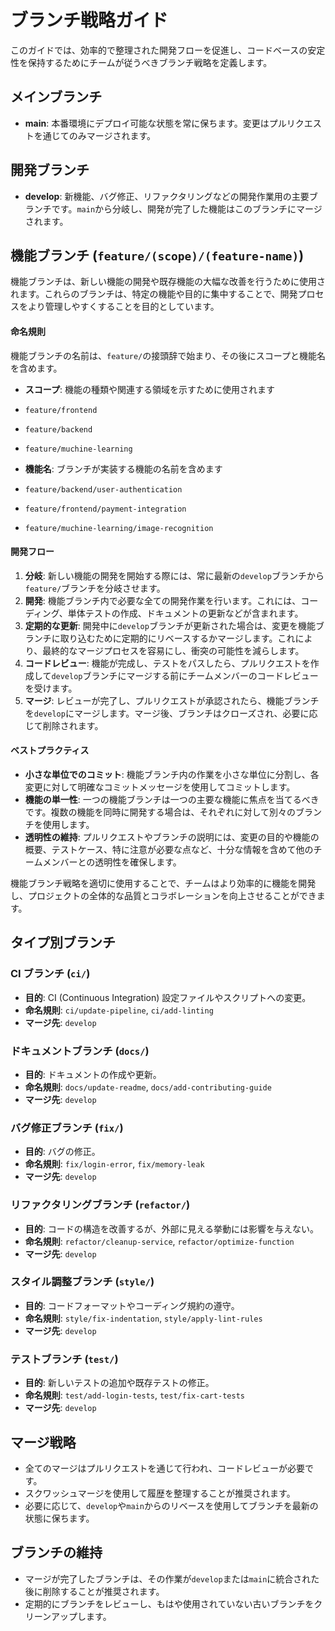 # ブランチ戦略ガイド

このガイドでは、効率的で整理された開発フローを促進し、コードベースの安定性を保持するためにチームが従うべきブランチ戦略を定義します。

## メインブランチ

- **main**: 本番環境にデプロイ可能な状態を常に保ちます。変更はプルリクエストを通じてのみマージされます。

## 開発ブランチ

- **develop**: 新機能、バグ修正、リファクタリングなどの開発作業用の主要ブランチです。`main`から分岐し、開発が完了した機能はこのブランチにマージされます。

## 機能ブランチ (`feature/(scope)/(feature-name)`)

機能ブランチは、新しい機能の開発や既存機能の大幅な改善を行うために使用されます。これらのブランチは、特定の機能や目的に集中することで、開発プロセスをより管理しやすくすることを目的としています。

#### 命名規則

機能ブランチの名前は、`feature/`の接頭辞で始まり、その後にスコープと機能名を含めます。

- **スコープ**: 機能の種類や関連する領域を示すために使用されます

- `feature/frontend`
- `feature/backend`
- `feature/muchine-learning`

- **機能名**: ブランチが実装する機能の名前を含めます

- `feature/backend/user-authentication`
- `feature/frontend/payment-integration`
- `feature/muchine-learning/image-recognition`

#### 開発フロー

1. **分岐**: 新しい機能の開発を開始する際には、常に最新の`develop`ブランチから`feature/`ブランチを分岐させます。
2. **開発**: 機能ブランチ内で必要な全ての開発作業を行います。これには、コーディング、単体テストの作成、ドキュメントの更新などが含まれます。
3. **定期的な更新**: 開発中に`develop`ブランチが更新された場合は、変更を機能ブランチに取り込むために定期的にリベースするかマージします。これにより、最終的なマージプロセスを容易にし、衝突の可能性を減らします。
4. **コードレビュー**: 機能が完成し、テストをパスしたら、プルリクエストを作成して`develop`ブランチにマージする前にチームメンバーのコードレビューを受けます。
5. **マージ**: レビューが完了し、プルリクエストが承認されたら、機能ブランチを`develop`にマージします。マージ後、ブランチはクローズされ、必要に応じて削除されます。

#### ベストプラクティス

- **小さな単位でのコミット**: 機能ブランチ内の作業を小さな単位に分割し、各変更に対して明確なコミットメッセージを使用してコミットします。
- **機能の単一性**: 一つの機能ブランチは一つの主要な機能に焦点を当てるべきです。複数の機能を同時に開発する場合は、それぞれに対して別々のブランチを使用します。
- **透明性の維持**: プルリクエストやブランチの説明には、変更の目的や機能の概要、テストケース、特に注意が必要な点など、十分な情報を含めて他のチームメンバーとの透明性を確保します。

機能ブランチ戦略を適切に使用することで、チームはより効率的に機能を開発し、プロジェクトの全体的な品質とコラボレーションを向上させることができます。

## タイプ別ブランチ

### CI ブランチ (`ci/`)

- **目的**: CI (Continuous Integration) 設定ファイルやスクリプトへの変更。
- **命名規則**: `ci/update-pipeline`, `ci/add-linting`
- **マージ先**: `develop`

### ドキュメントブランチ (`docs/`)

- **目的**: ドキュメントの作成や更新。
- **命名規則**: `docs/update-readme`, `docs/add-contributing-guide`
- **マージ先**: `develop`

### バグ修正ブランチ (`fix/`)

- **目的**: バグの修正。
- **命名規則**: `fix/login-error`, `fix/memory-leak`
- **マージ先**: `develop`

### リファクタリングブランチ (`refactor/`)

- **目的**: コードの構造を改善するが、外部に見える挙動には影響を与えない。
- **命名規則**: `refactor/cleanup-service`, `refactor/optimize-function`
- **マージ先**: `develop`

### スタイル調整ブランチ (`style/`)

- **目的**: コードフォーマットやコーディング規約の遵守。
- **命名規則**: `style/fix-indentation`, `style/apply-lint-rules`
- **マージ先**: `develop`

### テストブランチ (`test/`)

- **目的**: 新しいテストの追加や既存テストの修正。
- **命名規則**: `test/add-login-tests`, `test/fix-cart-tests`
- **マージ先**: `develop`

## マージ戦略

- 全てのマージはプルリクエストを通じて行われ、コードレビューが必要です。
- スクワッシュマージを使用して履歴を整理することが推奨されます。
- 必要に応じて、`develop`や`main`からのリベースを使用してブランチを最新の状態に保ちます。

## ブランチの維持

- マージが完了したブランチは、その作業が`develop`または`main`に統合された後に削除することが推奨されます。
- 定期的にブランチをレビューし、もはや使用されていない古いブランチをクリーンアップします。
